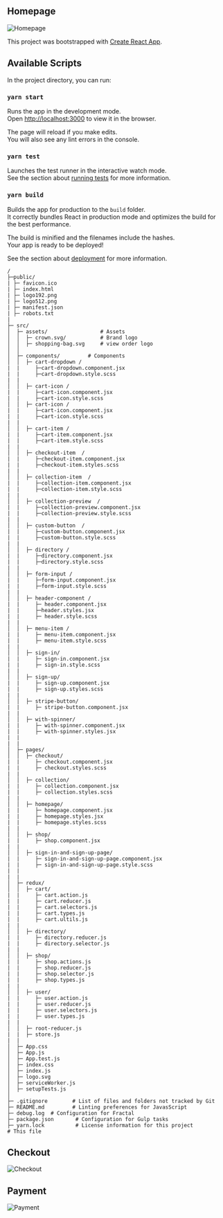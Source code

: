 
## Homepage
![Homepage](https://user-images.githubusercontent.com/55052227/169927689-b6e0ebf9-062c-42c4-b822-ca3d0317d841.png)


This project was bootstrapped with [Create React App](https://github.com/facebook/create-react-app).

## Available Scripts

In the project directory, you can run:

### `yarn start`

Runs the app in the development mode.<br />
Open [http://localhost:3000](http://localhost:3000) to view it in the browser.

The page will reload if you make edits.<br />
You will also see any lint errors in the console.

### `yarn test`

Launches the test runner in the interactive watch mode.<br />
See the section about [running tests](https://facebook.github.io/create-react-app/docs/running-tests) for more information.

### `yarn build`

Builds the app for production to the `build` folder.<br />
It correctly bundles React in production mode and optimizes the build for the best performance.

The build is minified and the filenames include the hashes.<br />
Your app is ready to be deployed!

See the section about [deployment](https://facebook.github.io/create-react-app/docs/deployment) for more information.

```
/
├─public/
| ├─ favicon.ico
| ├─ index.html
| ├─ logo192.png
| ├─ logo512.png
| ├─ manifest.json
| ├─ robots.txt
|
├─ src/
│  ├─ assets/                 # Assets
│  │  ├─ crown.svg/           # Brand logo
│  │  ├─ shopping-bag.svg     # view order logo
│  │
│  ├─ components/         # Components
│  │  ├─ cart-dropdown / 
|  |     ├─cart-dropdown.component.jsx
|  |     ├─cart-dropdown.style.scss
|  |
│  │  ├─ cart-icon / 
|  |     ├─cart-icon.component.jsx
|  |     ├─cart-icon.style.scss
│  │  ├─ cart-icon / 
|  |     ├─cart-icon.component.jsx
|  |     ├─cart-icon.style.scss
|  |
│  │  ├─ cart-item / 
|  |     ├─cart-item.component.jsx
|  |     ├─cart-item.style.scss
|  |
│  │  ├─ checkout-item  / 
|  |     ├─checkout-item.component.jsx
|  |     ├─checkout-item.styles.scss
|  |
│  │  ├─ collection-item  / 
|  |     ├─collection-item.component.jsx
|  |     ├─collection-item.style.scss
|  |
│  │  ├─ collection-preview  / 
|  |     ├─collection-preview.component.jsx
|  |     ├─collection-preview.style.scss
|  |
│  │  ├─ custom-button  / 
|  |     ├─custom-button.component.jsx
|  |     ├─custom-button.style.scss
|  |
│  │  ├─ directory / 
|  |     ├─directory.component.jsx
|  |     ├─directory.style.scss
|  |
│  │  ├─ form-input / 
|  |     ├─form-input.component.jsx
|  |     ├─form-input.style.scss
|  |
│  │  ├─ header-component / 
|  |     ├─ header.component.jsx
|  |     ├─header.styles.jsx
|  |     ├─ header.style.scss
|  |
│  │  ├─ menu-item / 
|  |     ├─ menu-item.component.jsx
|  |     ├─ menu-item.style.scss
|  |
│  │  ├─ sign-in/ 
|  |     ├─ sign-in.component.jsx
|  |     ├─ sign-in.style.scss
|  |
│  │  ├─ sign-up/ 
|  |     ├─ sign-up.component.jsx
|  |     ├─ sign-up.styles.scss
|  |
│  │  ├─ stripe-button/ 
|  |     ├─ stripe-button.component.jsx
|  |
│  │  ├─ with-spinner/ 
|  |     ├─ with-spinner.component.jsx
|  |     ├─ with-spinner.styles.jsx
|  |
|  |
│  ├─ pages/         
│  │  ├─ checkout/ 
|  |     ├─ checkout.component.jsx
|  |     ├─ checkout.styles.scss
|  |
│  │  ├─ collection/ 
|  |     ├─ collection.component.jsx
|  |     ├─ collection.styles.scss
|  |
│  │  ├─ homepage/ 
|  |     ├─ homepage.component.jsx
|  |     ├─ homepage.styles.jsx
|  |     ├─ homepage.styles.scss
|  |
│  │  ├─ shop/ 
|  |     ├─ shop.component.jsx
|  |
│  │  ├─ sign-in-and-sign-up-page/ 
|  |     ├─ sign-in-and-sign-up-page.component.jsx
|  |     ├─ sign-in-and-sign-up-page.style.scss
|  |
|  |
│  ├─ redux/         
│  │  ├─ cart/ 
|  |     ├─ cart.action.js
|  |     ├─ cart.reducer.js
|  |     ├─ cart.selectors.js
|  |     ├─ cart.types.js
|  |     ├─ cart.ultils.js
|  |
│  │  ├─ directory/ 
|  |     ├─ directory.reducer.js
|  |     ├─ directory.selector.js
|  |
│  │  ├─ shop/ 
|  |     ├─ shop.actions.js
|  |     ├─ shop.reducer.js
|  |     ├─ shop.selector.js
|  |     ├─ shop.types.js
|  |
│  │  ├─ user/ 
|  |     ├─ user.action.js
|  |     ├─ user.reducer.js
|  |     ├─ user.selectors.js
|  |     ├─ user.types.js
|  |
│  │  ├─ root-reducer.js
|  |  ├─ store.js
|  |
│  ├─ App.css   
│  ├─ App.js  
│  ├─ App.test.js   
│  ├─ index.css 
│  ├─ index.js   
│  ├─ logo.svg  
│  ├─ serviceWorker.js   
│  ├─ setupTests.js 
│
├─ .gitignore        # List of files and folders not tracked by Git
├─ README.md         # Linting preferences for JavasScript
├─ debug.log  # Configuration for Fractal
├─ package.json       # Configuration for Gulp tasks
├─ yarn.lock          # License information for this project
# This file
```


## Checkout
![Checkout ](https://user-images.githubusercontent.com/55052227/169927745-74e08201-a2d6-482a-914f-da7d08685c50.png)

## Payment
![Payment](https://user-images.githubusercontent.com/55052227/169927760-0be66676-2f93-4f3d-9248-e721d9b7fea9.png)
